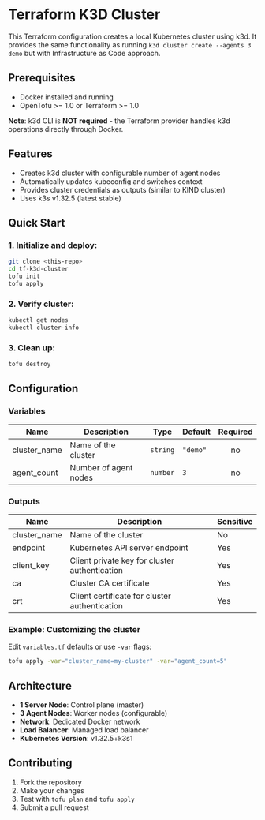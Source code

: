 # Terraform K3D Cluster

This Terraform configuration creates a local Kubernetes cluster using k3d. It provides the same functionality as running `k3d cluster create --agents 3 demo` but with Infrastructure as Code approach.

## Prerequisites

- Docker installed and running
- OpenTofu >= 1.0 or Terraform >= 1.0

**Note**: k3d CLI is **NOT required** - the Terraform provider handles k3d operations directly through Docker.

## Features

- Creates k3d cluster with configurable number of agent nodes
- Automatically updates kubeconfig and switches context
- Provides cluster credentials as outputs (similar to KIND cluster)
- Uses k3s v1.32.5 (latest stable)

## Quick Start

### 1. Initialize and deploy:

```bash
git clone <this-repo>
cd tf-k3d-cluster
tofu init
tofu apply
```

### 2. Verify cluster:

```bash
kubectl get nodes
kubectl cluster-info
```

### 3. Clean up:

```bash
tofu destroy
```

## Configuration

### Variables

| Name | Description | Type | Default | Required |
|------|-------------|------|---------|:--------:|
| cluster_name | Name of the cluster | `string` | `"demo"` | no |
| agent_count | Number of agent nodes | `number` | `3` | no |

### Outputs

| Name | Description | Sensitive |
|------|-------------|-----------|
| cluster_name | Name of the cluster | No |
| endpoint | Kubernetes API server endpoint | Yes |
| client_key | Client private key for cluster authentication | Yes |
| ca | Cluster CA certificate | Yes |
| crt | Client certificate for cluster authentication | Yes |

### Example: Customizing the cluster

Edit `variables.tf` defaults or use `-var` flags:

```bash
tofu apply -var="cluster_name=my-cluster" -var="agent_count=5"
```

## Architecture

- **1 Server Node**: Control plane (master)
- **3 Agent Nodes**: Worker nodes (configurable)
- **Network**: Dedicated Docker network
- **Load Balancer**: Managed load balancer
- **Kubernetes Version**: v1.32.5+k3s1

## Contributing

1. Fork the repository
2. Make your changes
3. Test with `tofu plan` and `tofu apply`
4. Submit a pull request